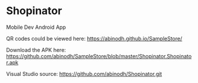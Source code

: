 # Shopinator
Mobile Dev Android App

QR codes could be viewed here: https://abinodh.github.io/SampleStore/

Download the APK here: https://github.com/abinodh/SampleStore/blob/master/Shopinator.Shopinator.apk

Visual Studio source: https://github.com/abinodh/Shopinator.git
